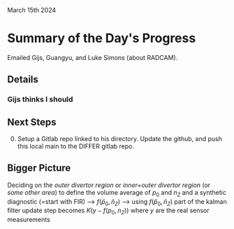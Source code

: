 March 15th 2024

# Summary of the Day's Progress
Emailed Gijs, Guangyu, and Luke Simons (about RADCAM).

## Details
### Gijs thinks I should  


## Next Steps
0. Setup a Gitlab repo linked to his directory. Update the github, and push this local main to the DIFFER gitlab repo.

## Bigger Picture
Deciding on the *outer divertor region* or *inner+outer divertor region* (or *some other area*) to define the volume average of $p_0$ and $n_Z$ and a synthetic diagnostic (=start with FIR) --> $f(\bar{p}_0, \bar{n}_Z)$ --> using $f(\bar{p}_0, \bar{n}_Z)$ part of the kalman filter update step becomes $K(y - f(p_0, n_Z))$ where $y$ are the real sensor measurements 